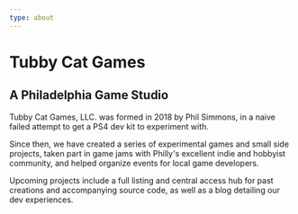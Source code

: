```yaml
---
type: about
---
```


# Tubby Cat Games

## A Philadelphia Game Studio

Tubby Cat Games, LLC. was formed in 2018 by Phil Simmons, in a naive failed attempt
to get a PS4 dev kit to experiment with.

Since then, we have created a series of experimental games and small side projects,
taken part in game jams with Philly's excellent indie and hobbyist community,
and helped organize events for local game developers.

Upcoming projects include a full listing and central access hub for past creations
and accompanying source code, as well as a blog detailing our dev experiences.
